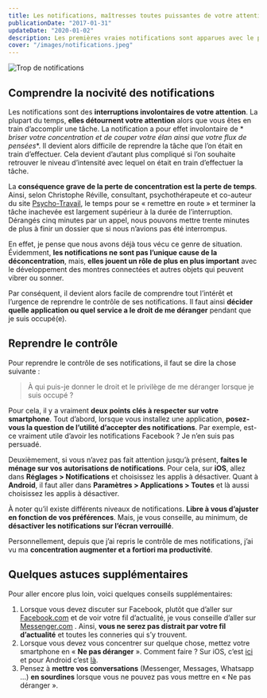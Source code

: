 ```yaml
---
title: Les notifications, maîtresses toutes puissantes de votre attention
publicationDate: "2017-01-31"
updateDate: "2020-01-02"
description: Les premières vraies notifications sont apparues avec le premier iPhone. Originellement, elles servaient à nous avertir, mais maintenant, elles ont pris en otage notre attention et notre concentration. Il est alors temps de reprendre le pouvoir !
cover: "/images/notifications.jpeg"
---
```


![Trop de notifications](/images/notifications.jpeg)

## Comprendre la nocivité des notifications

Les notifications sont des **interruptions involontaires de votre attention**. La plupart du temps, **elles détournent
votre attention** alors que vous êtes en train d’accomplir une tâche. La notification a pour effet involontaire de *
*briser votre concentration et de couper votre élan ainsi que votre flux de pensées**. Il devient alors difficile de
reprendre la tâche que l’on était en train d’effectuer. Cela devient d’autant plus compliqué si l’on souhaite retrouver
le niveau d’intensité avec lequel on était en train d’effectuer la tâche.

La **conséquence grave de la perte de concentration est la perte de temps**. Ainsi, selon Christophe Réville,
consultant, psychothérapeute et co-auteur du site [Psycho-Travail](http://www.psycho-travail.com/nos-coaches.html), le
temps pour se « remettre en route » et terminer la tâche inachevée est largement supérieur à la durée de l’interruption.
Dérangés cinq minutes par un appel, nous pouvons mettre trente minutes de plus à finir un dossier que si nous n’avions
pas été interrompus.

En effet, je pense que nous avons déjà tous vécu ce genre de situation. Évidemment, **les notifications ne sont pas
l’unique cause de la déconcentration**, mais, **elles jouent un rôle de plus en plus important** avec le développement
des montres connectées et autres objets qui peuvent vibrer ou sonner.

Par conséquent, il devient alors facile de comprendre tout l’intérêt et l’urgence de reprendre le contrôle de ses
notifications. Il faut ainsi **décider quelle application ou quel service a le droit de me déranger** pendant que je
suis occupé(e).

## Reprendre le contrôle

Pour reprendre le contrôle de ses notifications, il faut se dire la chose suivante :

> À qui puis-je donner le droit et le privilège de me déranger lorsque je suis occupé&nbsp;?

Pour cela, il y a vraiment **deux points clés à respecter sur votre smartphone**. Tout d’abord, lorsque vous installez
une application, **posez-vous la question de l’utilité d’accepter des notifications**. Par exemple, est-ce vraiment
utile d’avoir les notifications Facebook ? Je n’en suis pas persuadé.

Deuxièmement, si vous n’avez pas fait attention jusqu’à présent, **faites le ménage sur vos autorisations de
notifications**. Pour cela, sur **iOS**, allez dans **Réglages > Notifications** et choisissez les applis à désactiver.
Quant à **Android**, il faut aller dans **Paramètres > Applications > Toutes** et là aussi choisissez les applis à
désactiver.

À noter qu’il existe différents niveaux de notifications. **Libre à vous d’ajuster en fonction de vos préférences**.
Mais, je vous conseille, au minimum, de **désactiver les notifications sur l’écran verrouillé**.

Personnellement, depuis que j’ai repris le contrôle de mes notifications, j’ai vu ma **concentration augmenter et a
fortiori ma productivité**.

## Quelques astuces supplémentaires

Pour aller encore plus loin, voici quelques conseils supplémentaires:

1. Lorsque vous devez discuter sur Facebook, plutôt que d’aller sur [Facebook.com](https://facebook.com/) et de voir
   votre fil d’actualité, je vous conseille d’aller sur [Messenger.com](https://messenger.com/) . Ainsi, **vous ne serez
   pas distrait par votre fil d’actualité** et toutes les conneries qui s’y trouvent.
2. Lorsque vous devez vous concentrer sur quelque chose, mettez votre smartphone en « **Ne pas déranger** ». Comment
   faire ? Sur iOS, c’est [ici](https://support.apple.com/fr-fr/HT204321) et pour Android
   c’est [là](https://support.google.com/nexus/answer/6111295?hl=fr).
3. Pensez à **mettre vos conversations** (Messenger, Messages, Whatsapp …) **en sourdines** lorsque vous ne pouvez pas
   vous mettre en « Ne pas déranger&nbsp;».
